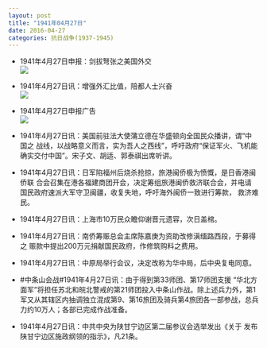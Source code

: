 ```yaml
---
layout: post
title: "1941年04月27日"
date: 2016-04-27
categories: 抗日战争(1937-1945)
---
```


<meta name="referrer" content="no-referrer" />

- 1941年4月27日申报：剑拔弩张之美国外交 <br/><img src="https://ww3.sinaimg.cn/large/aca367d8jw1f3bnmqw1p8j20pg13x7t7.jpg" />

- 1941年4月27日讯：增强外汇比值，陪都人士兴奋 <br/><img src="https://ww2.sinaimg.cn/large/aca367d8jw1f3blwg42ndj206z13y0z5.jpg" />

- 1941年4月27日申报广告 <br/><img src="https://ww4.sinaimg.cn/large/aca367d8jw1f3bk6jq6waj206k0h9jsu.jpg" />

- 1941年4月27日讯：美国前驻法大使蒲立德在华盛顿向全国民众播讲，谓“中国之 战线，以战略意义而言，实为吾人之西线”，呼吁政府“保证军火、飞机能 确实交付中国”。宋子文、胡适、郭泰祺出席听讲。 

- 1941年4月27日讯：日军陷福州后烧杀抢掠，旅港闽侨极为愤慨，是日香港闽侨联 合会召集在港各福建商团开会，决定筹组旅港闽侨救济联合会，并电请 国民政府速派大军守卫闽疆，收复失地，呼吁海外闽侨一致进行筹款， 救济难民。 

- 1941年4月27日讯：上海市10万民众瞻仰谢晋元遗容，次日盖棺。 

- 1941年4月27日讯：南侨筹赈总会主席陈嘉庚为资助改修滇缅路西段，于募得之 赈款中提出200万元捐献国民政府，作修筑购料之费用。 

- 1941年4月27日讯：中原局举行会议，决定改称为华中局，后中央复电同意。 

- #中条山会战#1941年4月27日讯：由于得到第33师团、第17师团支援 “华北方面军”将担任苏北和皖北警戒的第21师团投入中条山作战。除上述兵力外，第1军又从其辖区内抽调独立混成第9、第16旅团及骑兵第4旅团各一部参战，总兵力约10万人；各部已完成作战准备。 

- 1941年4月27日讯：中共中央为陕甘宁边区第二届参议会选举发出《关于 发布陕甘宁边区施政纲领的指示》，凡21条。 

